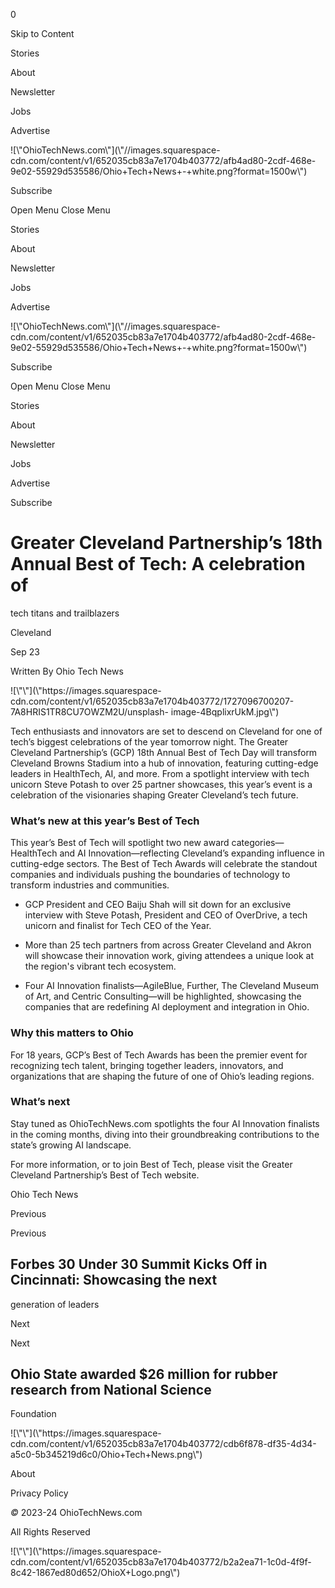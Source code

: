 0

Skip to Content

Stories

About

Newsletter

Jobs

Advertise

![\\"OhioTechNews.com\\"](\\"//images.squarespace-
cdn.com/content/v1/652035cb83a7e1704b403772/afb4ad80-2cdf-468e-9e02-55929d535586/Ohio+Tech+News+-+white.png?format=1500w\\")

Subscribe

Open Menu Close Menu

Stories

About

Newsletter

Jobs

Advertise

![\\"OhioTechNews.com\\"](\\"//images.squarespace-
cdn.com/content/v1/652035cb83a7e1704b403772/afb4ad80-2cdf-468e-9e02-55929d535586/Ohio+Tech+News+-+white.png?format=1500w\\")

Subscribe

Open Menu Close Menu

Stories

About

Newsletter

Jobs

Advertise

Subscribe

# Greater Cleveland Partnership’s 18th Annual Best of Tech: A celebration of
tech titans and trailblazers

Cleveland

Sep 23

Written By Ohio Tech News

![\\"\\"](\\"https://images.squarespace-
cdn.com/content/v1/652035cb83a7e1704b403772/1727096700207-7A8HRIS1TR8CU7OWZM2U/unsplash-
image-4BqplixrUkM.jpg\\")

Tech enthusiasts and innovators are set to descend on Cleveland for one of
tech’s biggest celebrations of the year tomorrow night. The Greater Cleveland
Partnership’s (GCP) 18th Annual Best of Tech Day will transform Cleveland
Browns Stadium into a hub of innovation, featuring cutting-edge leaders in
HealthTech, AI, and more. From a spotlight interview with tech unicorn Steve
Potash to over 25 partner showcases, this year’s event is a celebration of the
visionaries shaping Greater Cleveland’s tech future.

### What’s new at this year’s Best of Tech

This year’s Best of Tech will spotlight two new award categories—HealthTech
and AI Innovation—reflecting Cleveland’s expanding influence in cutting-edge
sectors. The Best of Tech Awards will celebrate the standout companies and
individuals pushing the boundaries of technology to transform industries and
communities.

  * GCP President and CEO Baiju Shah will sit down for an exclusive interview with Steve Potash, President and CEO of OverDrive, a tech unicorn and finalist for Tech CEO of the Year.

  * More than 25 tech partners from across Greater Cleveland and Akron will showcase their innovation work, giving attendees a unique look at the region\'s vibrant tech ecosystem.

  * Four AI Innovation finalists—AgileBlue, Further, The Cleveland Museum of Art, and Centric Consulting—will be highlighted, showcasing the companies that are redefining AI deployment and integration in Ohio.

### Why this matters to Ohio

For 18 years, GCP’s Best of Tech Awards has been the premier event for
recognizing tech talent, bringing together leaders, innovators, and
organizations that are shaping the future of one of Ohio’s leading regions.

### What’s next

Stay tuned as OhioTechNews.com spotlights the four AI Innovation finalists in
the coming months, diving into their groundbreaking contributions to the
state’s growing AI landscape.

For more information, or to join Best of Tech, please visit the Greater
Cleveland Partnership’s Best of Tech website.

Ohio Tech News

Previous

Previous

## Forbes 30 Under 30 Summit Kicks Off in Cincinnati: Showcasing the next
generation of leaders

Next

Next

## Ohio State awarded $26 million for rubber research from National Science
Foundation

![\\"\\"](\\"https://images.squarespace-
cdn.com/content/v1/652035cb83a7e1704b403772/cdb6f878-df35-4d34-a5c0-5b345219d6c0/Ohio+Tech+News.png\\")

About

Privacy Policy

 _©_ 2023-24 OhioTechNews.com

All Rights Reserved

![\\"\\"](\\"https://images.squarespace-
cdn.com/content/v1/652035cb83a7e1704b403772/b2a2ea71-1c0d-4f9f-8c42-1867ed80d652/OhioX+Logo.png\\")

­

­

